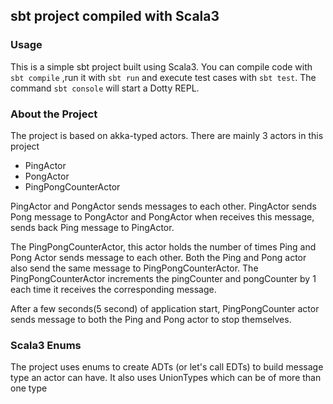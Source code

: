 ## sbt project compiled with Scala3

### Usage

This is a simple sbt project built using Scala3. You can compile code with `sbt compile` ,run it
with `sbt run` and execute test cases with `sbt test`. The command `sbt console` will start a Dotty REPL.

### About the Project
The project is based on akka-typed actors. There are mainly 3 actors in this project
- PingActor
- PongActor
- PingPongCounterActor

PingActor and PongActor sends messages to each other. PingActor sends Pong message to PongActor and PongActor when receives this message, sends back Ping message to PingActor.

The PingPongCounterActor, this actor holds the number of times Ping and Pong Actor sends message to each other. Both the Ping and Pong actor also send the same message to PingPongCounterActor. The PingPongCounterActor increments the pingCounter and pongCounter by 1 each time it receives the corresponding message.

After a few seconds(5 second) of application start, PingPongCounter actor sends message to both the Ping and Pong actor to stop themselves.

### Scala3 Enums
The project uses enums to create ADTs (or let's call EDTs) to build message type an actor can have.
It also uses UnionTypes which can be of more than one type